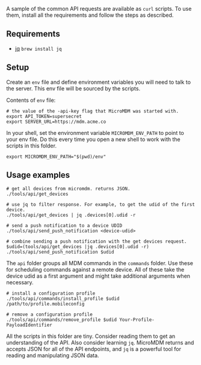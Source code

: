 A sample of the common API requests are available as `curl` scripts. To use them, install all the requirements and follow the steps as described.

## Requirements

- [jq](https://stedolan.github.io/jq/)
  `brew install jq`

## Setup
Create an `env` file and define environment variables you will need to talk to the server. 
This env file will be sourced by the scripts.

Contents of `env` file:
```
# the value of the -api-key flag that MicroMDM was started with.
export API_TOKEN=supersecret
export SERVER_URL=https://mdm.acme.co
```

In your shell, set the environment variable `MICROMDM_ENV_PATH` to point to your env file.
Do this every time you open a new shell to work with the scripts in this folder.
```
export MICROMDM_ENV_PATH="$(pwd)/env"
```

## Usage examples

```
# get all devices from micromdm. returns JSON.
./tools/api/get_devices

# use jq to filter response. For example, to get the udid of the first device.
./tools/api/get_devices | jq .devices[0].udid -r

# send a push notification to a device UDID
./tools/api/send_push_notification <device-udid>

# combine sending a push notification with the get devices request.
$udid=(tools/api/get_devices |jq .devices[0].udid -r)
./tools/api/send_push_notification $udid
```

The `api` folder groups all MDM commands in the `commands` folder. Use these for scheduling commands against a remote device. All of these take the device udid as a first argument and might take additional arguments when necessary.

```
# install a configuration profile
./tools/api/commands/install_profile $udid /path/to/profile.mobileconfig

# remove a configuration profile
./tools/api/commands/remove_profile $udid Your-Profile-PayloadIdentifier
```

All the scripts in this folder are tiny. Consider reading them to get an understanding of the API.
Also consider learning `jq`. 
MicroMDM returns and accepts JSON for all of the API endpoints, and `jq` is a powerful tool for reading and manipulating JSON data.
